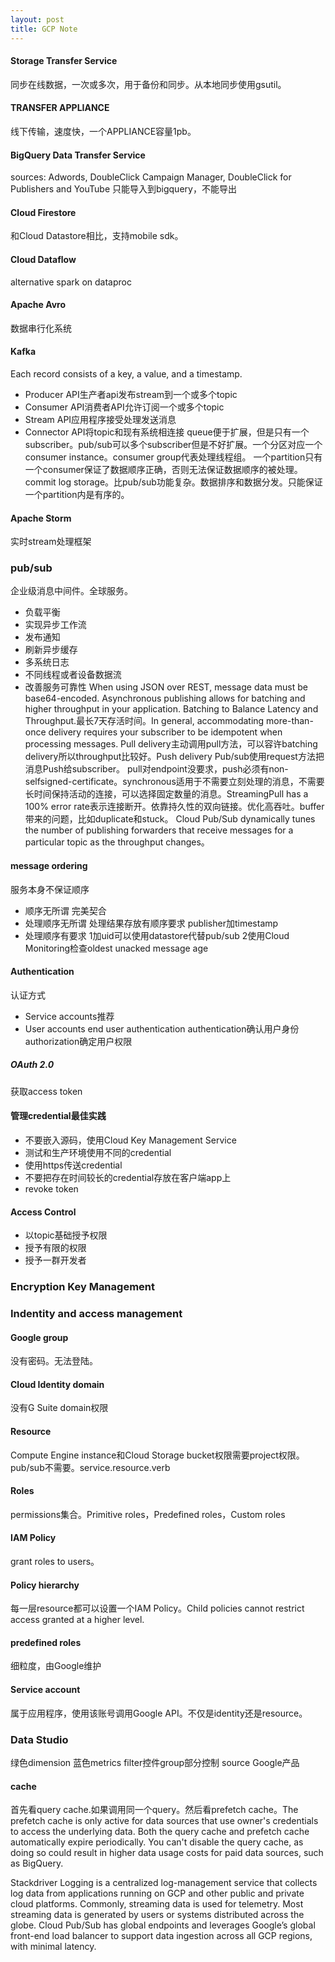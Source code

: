 ```yaml
---
layout: post
title: GCP Note
---
```


#### Storage Transfer Service
同步在线数据，一次或多次，用于备份和同步。从本地同步使用gsutil。

#### TRANSFER APPLIANCE
线下传输，速度快，一个APPLIANCE容量1pb。

#### BigQuery Data Transfer Service
sources:  Adwords, DoubleClick Campaign Manager, DoubleClick for Publishers and YouTube
只能导入到bigquery，不能导出

#### Cloud Firestore
和Cloud Datastore相比，支持mobile sdk。

#### Cloud Dataflow
alternative spark on dataproc 

#### Apache Avro
数据串行化系统

#### Kafka
Each record consists of a key, a value, and a timestamp.
- Producer API生产者api发布stream到一个或多个topic
- Consumer API消费者API允许订阅一个或多个topic
- Stream API应用程序接受处理发送消息
- Connector API将topic和现有系统相连接
queue便于扩展，但是只有一个subscriber。pub/sub可以多个subscriber但是不好扩展。一个分区对应一个consumer instance。consumer group代表处理线程组。
一个partition只有一个consumer保证了数据顺序正确，否则无法保证数据顺序的被处理。commit log storage。比pub/sub功能复杂。数据排序和数据分发。只能保证一个partition内是有序的。

#### Apache Storm
实时stream处理框架

### pub/sub
企业级消息中间件。全球服务。
- 负载平衡
- 实现异步工作流
- 发布通知
- 刷新异步缓存
- 多系统日志
- 不同线程或者设备数据流
- 改善服务可靠性
When using JSON over REST, message data must be base64-encoded. Asynchronous publishing allows for batching and higher throughput in your application. Batching to Balance Latency and Throughput.最长7天存活时间。In general, accommodating more-than-once delivery requires your subscriber to be idempotent when processing messages. Pull delivery主动调用pull方法，可以容许batching delivery所以throughput比较好。Push delivery Pub/sub使用request方法把消息Push给subscriber。
pull对endpoint没要求，push必须有non-selfsigned-certificate。synchronous适用于不需要立刻处理的消息，不需要长时间保持活动的连接，可以选择固定数量的消息。StreamingPull has a 100% error rate表示连接断开。依靠持久性的双向链接。优化高吞吐。buffer带来的问题，比如duplicate和stuck。
Cloud Pub/Sub dynamically tunes the number of publishing forwarders that receive messages for a particular topic as the throughput changes。

#### message ordering
服务本身不保证顺序
- 顺序无所谓 完美契合
- 处理顺序无所谓 处理结果存放有顺序要求 publisher加timestamp
- 处理顺序有要求 1加uid可以使用datastore代替pub/sub 2使用Cloud Monitoring检查oldest unacked message age

#### Authentication
认证方式
- Service accounts推荐
- User accounts end user authentication authentication确认用户身份 authorization确定用户权限

##### OAuth 2.0
获取access token

#### 管理credential最佳实践
- 不要嵌入源码，使用Cloud Key Management Service
- 测试和生产环境使用不同的credential
- 使用https传送credential
- 不要把存在时间较长的credential存放在客户端app上
- revoke token

#### Access Control
- 以topic基础授予权限
- 授予有限的权限
- 授予一群开发者

### Encryption Key Management

### Indentity and access management

#### Google group
没有密码。无法登陆。

#### Cloud Identity domain
没有G Suite domain权限

#### Resource
Compute Engine instance和Cloud Storage bucket权限需要project权限。pub/sub不需要。service.resource.verb

#### Roles
permissions集合。Primitive roles，Predefined roles，Custom roles

#### IAM Policy
grant roles to users。

#### Policy hierarchy
每一层resource都可以设置一个IAM Policy。Child policies cannot restrict access granted at a higher level.

#### predefined roles
细粒度，由Google维护

#### Service account
属于应用程序，使用该账号调用Google API。不仅是identity还是resource。

### Data Studio
绿色dimension 蓝色metrics
filter控件group部分控制
source Google产品
#### cache
首先看query cache.如果调用同一个query。然后看prefetch cache。The prefetch cache is only active for data sources that use owner's credentials to access the underlying data. Both the query cache and prefetch cache automatically expire periodically. You can't disable the query cache, as doing so could result in higher data usage costs for paid data sources, such as BigQuery.


Stackdriver Logging is a centralized log-management service that collects log data from applications running on GCP and other public and private cloud platforms. Commonly, streaming data is used for telemetry. Most streaming data is generated by users or systems distributed across the globe. Cloud Pub/Sub has global endpoints and leverages Google’s global front-end load balancer to support data ingestion across all GCP regions, with minimal latency.


